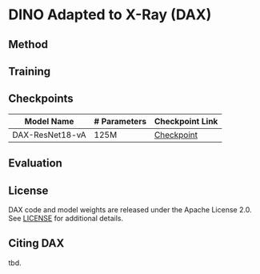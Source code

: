 # DINO Adapted to X-Ray (DAX)

## Method

## Training

## Checkpoints

| Model Name           | # Parameters | Checkpoint Link                             |
|----------------------|--------------|---------------------------------------------|
| DAX-ResNet18-vA      | 125M         | [Checkpoint](https://huggingface.co/joshua-scheuplein/DAX-ResNet18-A/blob/main/dax-checkpoint-resnet18-version-a.pth) |

## Evaluation

## License
DAX code and model weights are released under the Apache License 2.0. See [LICENSE](LICENSE) for additional details.

## Citing DAX
tbd.
